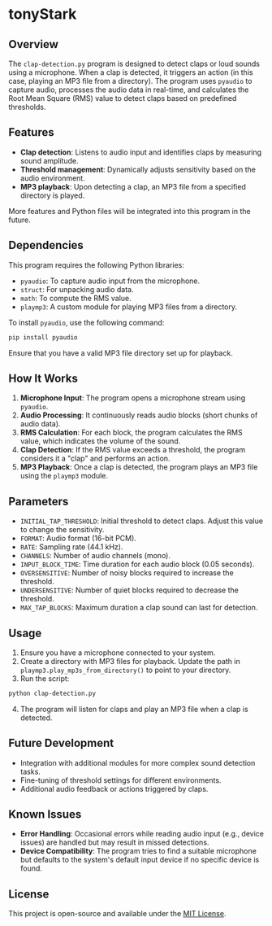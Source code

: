 # tonyStark

## Overview

The `clap-detection.py` program is designed to detect claps or loud sounds using a microphone. When a clap is detected, it triggers an action (in this case, playing an MP3 file from a directory). The program uses `pyaudio` to capture audio, processes the audio data in real-time, and calculates the Root Mean Square (RMS) value to detect claps based on predefined thresholds.

## Features

- **Clap detection**: Listens to audio input and identifies claps by measuring sound amplitude.
- **Threshold management**: Dynamically adjusts sensitivity based on the audio environment.
- **MP3 playback**: Upon detecting a clap, an MP3 file from a specified directory is played.
  
More features and Python files will be integrated into this program in the future.

## Dependencies

This program requires the following Python libraries:

- `pyaudio`: To capture audio input from the microphone.
- `struct`: For unpacking audio data.
- `math`: To compute the RMS value.
- `playmp3`: A custom module for playing MP3 files from a directory.

To install `pyaudio`, use the following command:

```bash
pip install pyaudio
```

Ensure that you have a valid MP3 file directory set up for playback.

## How It Works

1. **Microphone Input**: The program opens a microphone stream using `pyaudio`.
2. **Audio Processing**: It continuously reads audio blocks (short chunks of audio data).
3. **RMS Calculation**: For each block, the program calculates the RMS value, which indicates the volume of the sound.
4. **Clap Detection**: If the RMS value exceeds a threshold, the program considers it a "clap" and performs an action.
5. **MP3 Playback**: Once a clap is detected, the program plays an MP3 file using the `playmp3` module.

## Parameters

- `INITIAL_TAP_THRESHOLD`: Initial threshold to detect claps. Adjust this value to change the sensitivity.
- `FORMAT`: Audio format (16-bit PCM).
- `RATE`: Sampling rate (44.1 kHz).
- `CHANNELS`: Number of audio channels (mono).
- `INPUT_BLOCK_TIME`: Time duration for each audio block (0.05 seconds).
- `OVERSENSITIVE`: Number of noisy blocks required to increase the threshold.
- `UNDERSENSITIVE`: Number of quiet blocks required to decrease the threshold.
- `MAX_TAP_BLOCKS`: Maximum duration a clap sound can last for detection.

## Usage

1. Ensure you have a microphone connected to your system.
2. Create a directory with MP3 files for playback. Update the path in `playmp3.play_mp3s_from_directory()` to point to your directory.
3. Run the script:

```bash
python clap-detection.py
```

4. The program will listen for claps and play an MP3 file when a clap is detected.

## Future Development

- Integration with additional modules for more complex sound detection tasks.
- Fine-tuning of threshold settings for different environments.
- Additional audio feedback or actions triggered by claps.

## Known Issues

- **Error Handling**: Occasional errors while reading audio input (e.g., device issues) are handled but may result in missed detections.
- **Device Compatibility**: The program tries to find a suitable microphone but defaults to the system's default input device if no specific device is found.

## License

This project is open-source and available under the [MIT License](https://opensource.org/licenses/MIT).

